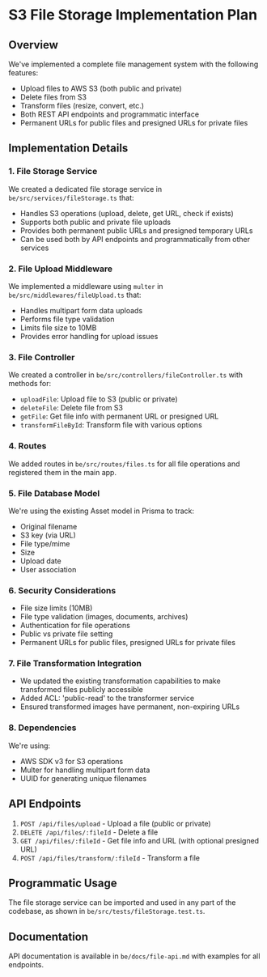 # S3 File Storage Implementation Plan

## Overview
We've implemented a complete file management system with the following features:
- Upload files to AWS S3 (both public and private)
- Delete files from S3
- Transform files (resize, convert, etc.)
- Both REST API endpoints and programmatic interface
- Permanent URLs for public files and presigned URLs for private files

## Implementation Details

### 1. File Storage Service
We created a dedicated file storage service in `be/src/services/fileStorage.ts` that:
- Handles S3 operations (upload, delete, get URL, check if exists)
- Supports both public and private file uploads
- Provides both permanent public URLs and presigned temporary URLs
- Can be used both by API endpoints and programmatically from other services

### 2. File Upload Middleware
We implemented a middleware using `multer` in `be/src/middlewares/fileUpload.ts` that:
- Handles multipart form data uploads
- Performs file type validation
- Limits file size to 10MB
- Provides error handling for upload issues

### 3. File Controller
We created a controller in `be/src/controllers/fileController.ts` with methods for:
- `uploadFile`: Upload file to S3 (public or private)
- `deleteFile`: Delete file from S3
- `getFile`: Get file info with permanent URL or presigned URL
- `transformFileById`: Transform file with various options

### 4. Routes
We added routes in `be/src/routes/files.ts` for all file operations and registered them in the main app.

### 5. File Database Model
We're using the existing Asset model in Prisma to track:
- Original filename
- S3 key (via URL)
- File type/mime
- Size
- Upload date
- User association

### 6. Security Considerations
- File size limits (10MB)
- File type validation (images, documents, archives)
- Authentication for file operations
- Public vs private file setting
- Permanent URLs for public files, presigned URLs for private files

### 7. File Transformation Integration
- We updated the existing transformation capabilities to make transformed files publicly accessible
- Added ACL: 'public-read' to the transformer service
- Ensured transformed images have permanent, non-expiring URLs

### 8. Dependencies
We're using:
- AWS SDK v3 for S3 operations
- Multer for handling multipart form data
- UUID for generating unique filenames

## API Endpoints

1. `POST /api/files/upload` - Upload a file (public or private)
2. `DELETE /api/files/:fileId` - Delete a file
3. `GET /api/files/:fileId` - Get file info and URL (with optional presigned URL)
4. `POST /api/files/transform/:fileId` - Transform a file

## Programmatic Usage

The file storage service can be imported and used in any part of the codebase, as shown in `be/src/tests/fileStorage.test.ts`.

## Documentation

API documentation is available in `be/docs/file-api.md` with examples for all endpoints. 